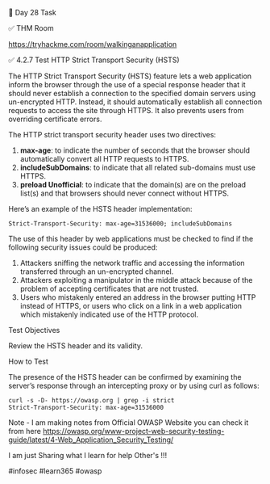 🎯 Day 28 Task


✅ THM Room


https://tryhackme.com/room/walkinganapplication


✅ 4.2.7 Test HTTP Strict Transport Security (HSTS)


The HTTP Strict Transport Security (HSTS) feature lets a web application inform the browser through the use of a special response header that it should never establish a connection to the specified domain servers using un-encrypted HTTP. Instead, it should automatically establish all connection requests to access the site through HTTPS. It also prevents users from overriding certificate errors.

The HTTP strict transport security header uses two directives:

1. **max-age**: to indicate the number of seconds that the browser should automatically convert all HTTP requests to HTTPS.
2. **includeSubDomains**: to indicate that all related sub-domains must use HTTPS.
3. **preload Unofficial**: to indicate that the domain(s) are on the preload list(s) and that browsers should never connect without HTTPS.


Here’s an example of the HSTS header implementation:

```
Strict-Transport-Security: max-age=31536000; includeSubDomains
```

The use of this header by web applications must be checked to find if the following security issues could be produced:


1. Attackers sniffing the network traffic and accessing the information transferred through an un-encrypted channel.
2. Attackers exploiting a manipulator in the middle attack because of the problem of accepting certificates that are not trusted.
3. Users who mistakenly entered an address in the browser putting HTTP instead of HTTPS, or users who click on a link in a web application which mistakenly indicated use of the HTTP protocol.


Test Objectives


Review the HSTS header and its validity.


How to Test


The presence of the HSTS header can be confirmed by examining the server’s response through an intercepting proxy or by using curl as follows:

```
curl -s -D- https://owasp.org | grep -i strict
Strict-Transport-Security: max-age=31536000
```


Note - I am making notes from Official OWASP Website you can check it from here
https://owasp.org/www-project-web-security-testing-guide/latest/4-Web_Application_Security_Testing/ 

I am just Sharing what I learn for help Other's !!!

#infosec #learn365 #owasp 


